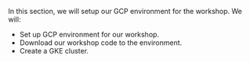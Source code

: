 In this section, we will setup our GCP environment for the workshop. We will:

- Set up GCP environment for our workshop.
- Download our workshop code to the environment.
- Create a GKE cluster.
